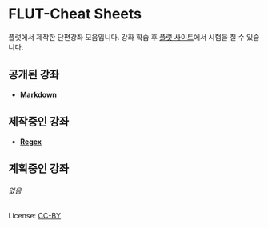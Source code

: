 # FLUT-Cheat Sheets
플럿에서 제작한 단편강좌 모음입니다.
강좌 학습 후 [플럿 사이트](https://dgsw-flut.github.io/)에서 시험을 칠 수 있습니다.

공개된 강좌
---
+ [**Markdown**](/Markdown.md)

제작중인 강좌
---
+ [**Regex**](/Regex.md)

계획중인 강좌
---
###### *없음*


License: [CC-BY](https://creativecommons.org/licenses/by/3.0/)
